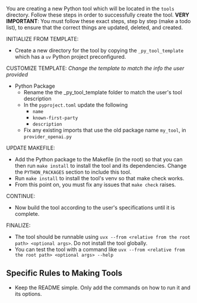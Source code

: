 You are creating a new Python tool which will be located in the `tools` directory. Follow these steps in order to successfully create the tool.
**VERY IMPORTANT**: You must follow these exact steps, step by step (make a todo list), to ensure that the correct things are updated, deleted, and created.

INITIALIZE FROM TEMPLATE:
- Create a new directory for the tool by copying the `_py_tool_template` which has a `uv` Python project preconfigured.

CUSTOMIZE TEMPLATE:
*Change the template to match the info the user provided*
- Python Package
   - Rename the the _py_tool_template folder to match the user's tool description
   - In the `pyproject.toml` update the following
     - `name`
     - `known-first-party`
     - `description`
   - Fix any existing imports that use the old package name `my_tool`, in `provider_openai.py`

UPDATE MAKEFILE:
- Add the Python package to the Makefile (in the root) so that you can then run `make install` to install the tool and its dependencies. Change the `PYTHON_PACKAGES` section to include this tool.
- Run `make install` to install the tool's venv so that make check works.
- From this point on, you must fix any issues that `make check` raises.

CONTINUE:
- Now build the tool according to the user's specifications until it is complete.

FINALIZE:
- The tool should be runnable using `uvx --from <relative from the root path> <optional args>`. Do not install the tool globally.
- You can test the tool with a command like `uvx --from <relative from the root path> <optional args> --help`

## Specific Rules to Making Tools
- Keep the README simple. Only add the commands on how to run it and its options.
